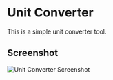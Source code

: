 # Unit Converter
This is a simple unit converter tool.

## Screenshot
![Unit Converter Screenshot](IMG_20241107_161850.jpg)

